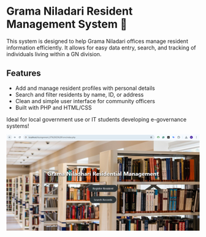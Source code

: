 # Grama Niladari Resident Management System 🏡

This system is designed to help Grama Niladari offices manage resident information efficiently. It allows for easy data entry, search, and tracking of individuals living within a GN division.

## Features
- Add and manage resident profiles with personal details
- Search and filter residents by name, ID, or address
- Clean and simple user interface for community officers
- Built with PHP and HTML/CSS

Ideal for local government use or IT students developing e-governance systems!

![preview img](preview.PNG)

